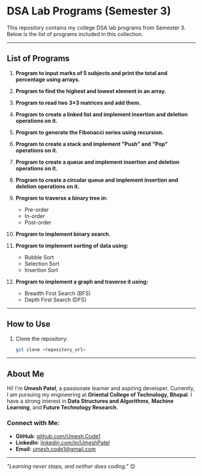 # DSA Lab Programs (Semester 3)

This repository contains my college DSA lab programs from Semester 3. Below is the list of programs included in this collection.

---

## List of Programs

1. **Program to input marks of 5 subjects and print the total and percentage using arrays.**

2. **Program to find the highest and lowest element in an array.**

3. **Program to read two 3×3 matrices and add them.**

4. **Program to create a linked list and implement insertion and deletion operations on it.**

5. **Program to generate the Fibonacci series using recursion.**

6. **Program to create a stack and implement "Push" and "Pop" operations on it.**

7. **Program to create a queue and implement insertion and deletion operations on it.**

8. **Program to create a circular queue and implement insertion and deletion operations on it.**

9. **Program to traverse a binary tree in:**
   - Pre-order
   - In-order
   - Post-order

10. **Program to implement binary search.**

11. **Program to implement sorting of data using:**
    - Bubble Sort
    - Selection Sort
    - Insertion Sort

12. **Program to implement a graph and traverse it using:**
    - Breadth First Search (BFS)
    - Depth First Search (DFS)

---

## How to Use

1. Clone the repository:
   ```bash
   git clone <repository_url>


---

## About Me

Hi! I'm **Umesh Patel**, a passionate learner and aspiring developer. Currently, I am pursuing my engineering at **Oriental College of Technology, Bhopal**. I have a strong interest in **Data Structures and Algorithms**, **Machine Learning**, and **Future Technology Research**.


### Connect with Me:
- **GitHub**: [github.com/Umesh.Code1](https://github.com/UmeshCode1)
- **LinkedIn**: [linkedin.com/in/UmeshPatel](https://www.linkedin.com/in/umesh-patel-5647b42a4/)
- **Email**: umesh.code1@gmail.com

---

_"Learning never stops, and neither does coding."_ 😊

